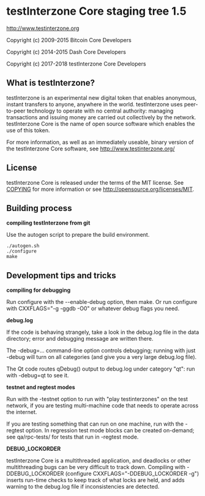 testInterzone Core staging tree 1.5
===============================

http://www.testinterzone.org

Copyright (c) 2009-2015 Bitcoin Core Developers

Copyright (c) 2014-2015 Dash Core Developers

Copyright (c) 2017-2018 testInterzone Core Developers



What is testInterzone?
-----------------

testInterzone is an experimental new digital token that enables anonymous, instant
transfers to anyone, anywhere in the world. testInterzone uses peer-to-peer technology
to operate with no central authority: managing transactions and issuing money
are carried out collectively by the network. testInterzone Core is the name of open
source software which enables the use of this token.

For more information, as well as an immediately useable, binary version of
the testInterzone Core software, see http://www.testinterzone.org/


License
-------

testInterzone Core is released under the terms of the MIT license. See [COPYING](COPYING) for more
information or see http://opensource.org/licenses/MIT.


Building process
-----------------

**compiling testInterzone from git**

Use the autogen script to prepare the build environment.

    ./autogen.sh
    ./configure
    make


Development tips and tricks
---------------------------

**compiling for debugging**

Run configure with the --enable-debug option, then make. Or run configure with
CXXFLAGS="-g -ggdb -O0" or whatever debug flags you need.

**debug.log**

If the code is behaving strangely, take a look in the debug.log file in the data directory;
error and debugging message are written there.

The -debug=... command-line option controls debugging; running with just -debug will turn
on all categories (and give you a very large debug.log file).

The Qt code routes qDebug() output to debug.log under category "qt": run with -debug=qt
to see it.

**testnet and regtest modes**

Run with the -testnet option to run with "play testinterzones" on the test network, if you
are testing multi-machine code that needs to operate across the internet.

If you are testing something that can run on one machine, run with the -regtest option.
In regression test mode blocks can be created on-demand; see qa/rpc-tests/ for tests
that run in -regtest mode.

**DEBUG_LOCKORDER**

testInterzone Core is a multithreaded application, and deadlocks or other multithreading bugs
can be very difficult to track down. Compiling with -DDEBUG_LOCKORDER (configure
CXXFLAGS="-DDEBUG_LOCKORDER -g") inserts run-time checks to keep track of what locks
are held, and adds warning to the debug.log file if inconsistencies are detected.
